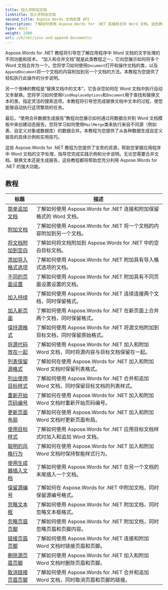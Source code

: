 ```yaml
---
title: 加入并附加文档
linktitle: 加入并附加文档
second_title: Aspose.Words 文档处理 API
description: 了解如何使用 Aspose.Words for .NET 连接和合并 Word 文档。这些教程将引导您完成将多个 Word 文件合并为一个文档的步骤。
type: docs
weight: 1500
url: /zh/net/join-and-append-documents/
---
```

 Aspose.Words for .NET 教程将引导您了解应用程序中 Word 文档的文字处理的不同功能和技术。 “加入和合并文档”就是此类教程之一，它向您展示如何将多个 Word 文档合并为一个。您将学习如何使用`Document`打开和操作文档的类，以及`AppendDocument`将一个文档的内容附加到另一个文档的方法。本教程为您提供了轻松执行此操作的分步说明。

另一个很棒的教程是“替换文档中的文本”，它告诉您如何在 Word 文档中执行自动文本替换。您将学习如何使用`FindReplaceOptions`和`Document`用于查找和替换文本的类，指定灵活的搜索选项。本教程将引导您完成替换文档中文本的过程，使您能够自动执行这项繁琐的任务。

最后，“使用合并数据生成报告”教程向您展示如何通过将数据合并到 Word 文档模板中来创建动态报告。您将学习如何使用`MailMerge`类来执行来自不同源（例如表、自定义对象或数据库）的数据合并。本教程为您提供了从各种数据生成自定义报告的具体示例和实用技巧。

这些 Aspose.Words for .NET 教程为您提供了宝贵的资源，帮助您掌握应用程序中 Word 文档的文字处理，指导您完成实践示例和分步说明。无论您需要合并文档、替换文本还是生成报告，这些教程都将帮助您充分利用 Aspose.Words for .NET 的强大功能。

 ## 教程
| 标题 | 描述 |
| --- | --- |
| [简单追加文档](./simple-append-document/) | 了解如何使用 Aspose.Words for .NET 连接和附加保留格式的 Word 文档。 |
| [附加文档](./append-document/) | 了解如何使用 Aspose.Words for .NET 将一个文档的内容附加到另一个文档。 |
| [将文档附加到空白](./append-document-to-blank/) | 了解如何将文档附加到 Aspose.Words for .NET 中的空白目标文档。 |
| [添加导入格式选项](./append-with-import-format-options/) | 了解如何使用 Aspose.Words for .NET 附加具有导入格式选项的文档。 |
| [不同的页面设置](./different-page-setup/) | 了解如何使用 Aspose.Words for .NET 附加具有不同页面设置设置的文档。 |
| [加入持续](./join-continuous/) | 了解如何使用 Aspose.Words for .NET 连续连接两个文档，同时保留格式。 |
| [加入新页面](./join-new-page/) | 了解如何使用 Aspose.Words for .NET 在新页面上合并两个文档，同时保留格式。 |
| [保持源格式](./keep-source-formatting/) | 了解如何使用 Aspose.Words for .NET 将源文档附加到目标文档，同时保留原始格式。 |
| [将源代码放在一起](./keep-source-together/) | 了解如何使用 Aspose.Words for .NET 加入和附加 Word 文档，同时将源内容与目标文档保留在一起。 |
| [列表保留源格式](./list-keep-source-formatting/) | 了解如何在使用 Aspose.Words for .NET 加入和附加 Word 文档时保留列表格式。 |
| [列出使用目标样式](./list-use-destination-styles/) | 了解如何使用 Aspose.Words for .NET 合并和追加 Word 文档，同时保留目标文档的列表样式。 |
| [重新开始页码编号](./restart-page-numbering/) | 了解如何在使用 Aspose.Words for .NET 加入和附加 Word 文档时重新开始页码编号。 |
| [更新页面布局](./update-page-layout/) | 了解如何在使用 Aspose.Words for .NET 加入和附加 Word 文档时更新页面布局。 |
| [使用目标样式](./use-destination-styles/) | 了解如何使用 Aspose.Words for .NET 应用目标文档样式时加入和追加 Word 文档。 |
| [聪明的风格行为](./smart-style-behavior/) | 了解如何在使用 Aspose.Words for .NET 加入和附加 Word 文档时保持智能样式行为。 |
| [使用生成器插入文档](./insert-document-with-builder/) | 了解如何使用 Aspose.Words for .NET 在另一个文档的末尾插入一个文档。 |
| [保留源编号](./keep-source-numbering/) | 了解如何在 Aspose.Words for .NET 中附加文档，同时保留源编号格式。 |
| [忽略文本框](./ignore-text-boxes/) | 了解如何使用 Aspose.Words for .NET 附加文档，同时忽略文本框格式。 |
| [忽略页眉页脚](./ignore-header-footer/) | 了解如何使用 Aspose.Words for .NET 附加文档，同时忽略页眉和页脚内容。 |
| [链接页眉页脚](./link-headers-footers/) | 了解如何使用 Aspose.Words for .NET 连接和附加 Word 文档时链接页眉和页脚。 |
| [删除源页眉页脚](./remove-source-headers-footers/) | 了解如何使用 Aspose.Words for .NET 加入和附加 Word 文档时删除页眉和页脚。 |
| [取消链接页眉页脚](./unlink-headers-footers/) | 了解如何使用 Aspose.Words for .NET 合并和追加 Word 文档，同时取消页眉和页脚的链接。 |